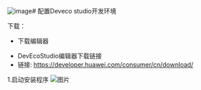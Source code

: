 ![image](https://github.com/user-attachments/assets/19d9d311-69c4-4e67-b221-96b8a12dd8c0)# 配置Deveco studio开发环境

下载：

- 下载编辑器
* DevEcoStudio编辑器下载链接
* 链接: https://developer.huawei.com/consumer/cn/download/

1.启动安装程序
![图片](https://mpimg.cn/view.php/3423bfdc1d93d7dc87346a88813e55dd.png)

